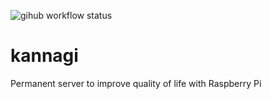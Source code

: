 ![gihub workflow status](https://github.com/den-taku/kannagi/actions/workflows/on_merge.yml/badge.svg)

# kannagi
Permanent server to improve quality of life with Raspberry Pi

